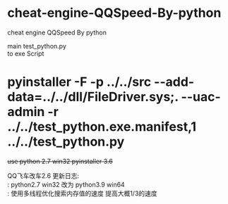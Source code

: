 # cheat-engine-QQSpeed-By-python  
cheat engine QQSpeed By python  

main  test_python.py  
to exe Script  
# pyinstaller -F -p ../../src --add-data=../../dll/FileDriver.sys;. --uac-admin -r ../../test_python.exe.manifest,1 ../../test_python.py  

~~use python 2.7 win32 pyinstaller 3.6~~

QQ飞车改车2.6 更新日志:   
 : python2.7 win32 改为 python3.9 win64  
 : 使用多线程优化搜索内存值的速度 提高大概1/3的速度  
